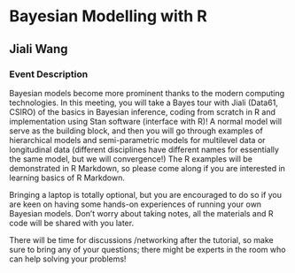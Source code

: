 
<!-- README.md is generated from README.Rmd. Please edit that file -->

# Bayesian Modelling with R

## Jiali Wang

### Event Description

Bayesian models become more prominent thanks to the modern computing
technologies. In this meeting, you will take a Bayes tour with Jiali
(Data61, CSIRO) of the basics in Bayesian inference, coding from scratch
in R and implementation using Stan software (interface with R)\! A
normal model will serve as the building block, and then you will go
through examples of hierarchical models and semi-parametric models for
multilevel data or longitudinal data (different disciplines have
different names for essentially the same model, but we will
convergence\!) The R examples will be demonstrated in R Markdown, so
please come along if you are interested in learning basics of R
Markdown.

Bringing a laptop is totally optional, but you are encouraged to do so
if you are keen on having some hands-on experiences of running your own
Bayesian models. Don’t worry about taking notes, all the materials and R
code will be shared with you later.

There will be time for discussions /networking after the tutorial, so
make sure to bring any of your questions; there might be experts in the
room who can help solving your problems\!
